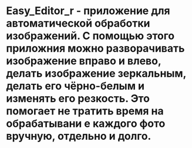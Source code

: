 # Easy_Editor_r - приложение для автоматической обработки изображений. С помощью этого приложния можно разворачивать изображение вправо и влево, делать изображение зеркальным, делать его чёрно-белым и изменять его резкость. Это помогает не тратить время на обрабатывани е каждого фото вручную, отдельно и долго.
